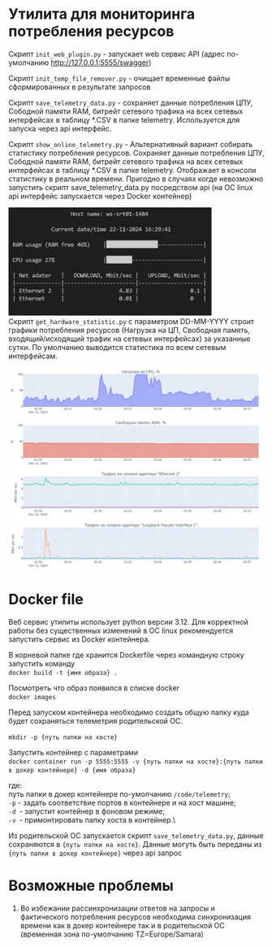 # Утилита для мониторинга потребления ресурсов 

Скрипт `init_web_plugin.py` - запускает web сервис API (адрес по-умолчанию http://127.0.0.1:5555/swagger)

Скрипт `init_temp_file_remover.py` - очищает временные файлы сформированных в результате запросов

Скрипт `save_telemetry_data.py` - сохраняет данные потребления ЦПУ, Сободной памяти RAM, битрейт сетевого трафика
на всех сетевых интерфейсах в таблицу *.CSV в папке telemetry. Используется для запуска через api интерфейс.

Скрипт `show_online_telemetry.py` - Альтернативный вариант собирать статистику потребления ресурсов. 
Сохраняет данные потребления ЦПУ, Сободной памяти RAM, битрейт сетевого трафика на всех сетевых интерфейсах в таблицу *.CSV в папке telemetry. 
Отображает в консоли статистику в реальном времени.
Пригодно в случаях когде невозможно запустить скрипт save_telemetry_data.py посредством api (на ОС linux api интерфейс запускается через Docker контейнер) 

<img src="/info/img1.jpg" alt="img1" style="width:400px;"/>\
Скрипт `get_hardware_statistic.py` с параметром DD-MM-YYYY строит графики потребления ресурсов (Нагрузка на ЦП, Свободная память, входящий/исходящий трафик на сетевых интерфейсах) за указанные сутки. По умолчанию выводится статистика по всем сетевым интерфейсам.

<img src="/info/img2.jpg" alt="img2" style="width:800px;"/>



# Docker file

Веб сервис утилиты использует python версии 3.12. Для корректной работы без существенных изменений в ОС linux 
рекомендуется запустить сервис из  Docker контейнера.

В корневой папке где хранится Dockerfile через командную строку запустить команду\
`docker build -t {имя образа} .`

Посмотреть что образ появился в списке docker\
`docker images`

Перед запуском контейнера необходимо создать общую папку куда будет сохраняться телеметрия родительской ОС.

`mkdir -p {путь папки на хосте}`

Запустить контейнер с параметрами\
`docker container run -p 5555:5555 -v {путь папки на хосте}:{путь папки в докер контейнере} -d {имя образа}`

где:\
путь папки в докер контейнере по-умолчанию `/code/telemetry`;\
`-p` - задать соответствие портов в контейнере и на хост машине;\
`-d `- запустит контейнер в фоновом режиме;\
`-v `- примонтировать папку хоста в контейнер.\

Из родительской ОС запускается скрипт `save_telemetry_data.py`, данные сохраняются в `{путь папки на хосте}`. 
Данные могуть быть переданы из `{путь папки в докер контейнере}` через api запрос


# Возможные проблемы
1. Во избежании рассинхронизации ответов на запросы и фактического потребления ресурсов необходима 
синхронизация времени как в докер контейнере так и в родительской ОС (временная зона по-умолчанию
 TZ=Europe/Samara)
